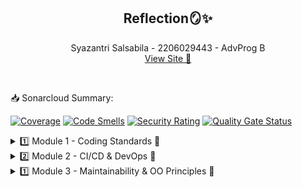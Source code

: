 <h2 align="center">Reflection🪞✨</h2>
<p align="center">
    Syazantri Salsabila - 2206029443 - AdvProg B
    <br>
    <a align="center" href="https://eshop-adpro-syazantri.koyeb.app/">View Site 🔗</a>
    
</p>

<br>
<p>📥 Sonarcloud Summary:</p>
    
[![Coverage](https://sonarcloud.io/api/project_badges/measure?project=syazantri_tutorial-1&metric=coverage)](https://sonarcloud.io/summary/new_code?id=syazantri_tutorial-1)
[![Code Smells](https://sonarcloud.io/api/project_badges/measure?project=syazantri_tutorial-1&metric=code_smells)](https://sonarcloud.io/summary/new_code?id=syazantri_tutorial-1)
[![Security Rating](https://sonarcloud.io/api/project_badges/measure?project=syazantri_tutorial-1&metric=security_rating)](https://sonarcloud.io/summary/new_code?id=syazantri_tutorial-1)
[![Quality Gate Status](https://sonarcloud.io/api/project_badges/measure?project=syazantri_tutorial-1&metric=alert_status)](https://sonarcloud.io/summary/new_code?id=syazantri_tutorial-1)

<details>
    <summary>1️⃣ Module 1 - Coding Standards 💯</summary>
<details>
    <summary>🐣 Reflection 1 🐣</summary>
  
  Prinsip clean code yang sudah diterapkan:
  <br>
  1. Meaningful Names : Saya rasa seluruh variabel dan method saya sudah memiliki nama yang jelas dan meaningful sepertii misalnya idToProductMap merupakan sebuah hashmap yang berisi pemetaan id ke product.
  2. Function : Fitur pada kode saya ini telah terbagii menjadi fungsi-fungsi yang tiap fungsi hanya menjalankan fokus satu tugas saja.
  3. Error handling : Walaupun tidak semua, saya telah menerapkan beberapa error handling seperti jika id product tidak ditemukan, akan mengirim null, dan jika mendapatkan nilai null, fungsii tidak dijalankan.
  <hr>
  Prinsip secure code yang sudah diterapkan:
  <br>
Dalam menginput quantity barang, saya telah memastikan bahwa inputnya berupa angka.
  <br>
  <hr>
  Cara mengimprove kode:
  <br>
  Bisa dengan menambah handling error misalnya membuat pop-up notifikasi ketika error sehingga user lebih dapat mengetahui apa kesalahannya, bisa juga dengan menambahkan comment ke method-methood yang mungkin kurang jelas maksudnya apa jika dibaca langsung begitu saja tanpa ada comment. Lalu untuk secure coding, bisa ditambah fitur autentikasi pengguna agar productnya hanya bisa dilihat dan diupdate oleh dirinya sendiri.
  <br>
</details>
<details>
    <summary>🐠 Reflection 2 🐠</summary>
  1: Setelah membuat unit test, saya merasa lebih percaya dengan fitur-fitur yang saya buat. Hal ini karena saya telah mengetes apakah fitur tersebut telah berjalan sesuai kemauan saya atauu belum. Dalam sebuah kelas, unit test yang diibuat tidak tentu harus berapa jumlahnya, bergantung pada kompleksitas method-method dalam class tersebut, tetapi untuk code coverage minimum biiasanya disarankan 80%. Untuk memastikan bahwa unit test yang kita buat telah cukup memverifikasi program kita, kita perlu mengecek code coveragenya (disarankan 80% code coverage dengan seluruh fitur telah ditest). Ketika memiliki 100% code coverage, belum tentu kode kita pasti tidak memiliki bug atau error karena bisa saja sudah tercover seluruh fitur tetapi jelek kualitas testnya (tidak sampai edge case).
  <br>
  <hr>
  2: Menurut saya, jika harus membuat class java baru untuk mengecek jumlah item, code saya nantinya tidak terlalu bagus atau clean (menurunkan kualitas kode). Hal itu karena sebenarnya hal yang dilakukan dengan CreateProductFunctionalTest.java, class java yang baru dibuat ini fungsinya cukup mirip yaitu mngecek nama dan mengecek jumlah. Masalah tadi dapat menjadikan code mengandung duplikasi. Maka, solusinya bisa dengan menyatukan kedua class tersebut. Penyatuan code ini akan membuat debugging jauh lebih mudah juga (tidak harus mengecek dua class yang sebenarnya fungsinya mirip).
</details>
</details>
<details>
    <summary>2️⃣ Module 2 - CI/CD & DevOps 👔</summary>
    1. List the code quality issue(s) that you fixed during the exercise and explain your strategy on fixing them.
    <br>
    ~ Jawab:
    <br>
    - Unused import <br>
    Terdapat beberapa import yang tidak digunakan, cara fix nya dengan menghapus import tersebut. <br>
    - Unnecessary modifier <br>
    Terdapat modifier public yang sebenarnya tidak diperlukan karena method-method tersebut berada dalam interface yang mana pada defaultnya public tanpa harus diberi modifier public sebelumnya. Oleh karena itu cara fiixnya adalah dengan menghapus modiifier publiic tersebut. <br>
    - Avoid using implementation class instead of interface
    Pada class ProductRepository.java, saya sebelumnnya menggunakan Hashmap untuk menyimpan pemetaan dari id ke suatu produk. Cara mendeklarasikan hashmap tersebut adalah seperti ini: private HashMap<String, Product> idToProductMap = new HashMap<>(); <br> Setelah itu private HashMap saya ubah (fix) menjadi private Map saja agar deklarasi tersebut merupakan implementasi dari interface (agar mudah diubah jika ada yang mau diubah). <br>
        <hr>
2. Look at your CI/CD workflows (GitHub)/pipelines (GitLab). Do you think the current implementation has met the definition of Continuous Integration and Continuous Deployment? Explain the reasons (minimum 3 sentences)! <br>
        ~ jawab:
        <br>
Menurut saya, implementasi kode saya sekarang sudah menerapkan definisi dari Continuous Integration and Continuous Deployment (CI/CD). Pertama untuk CI, di dalam kode saya sudah ada beberapa file yml seperti ci.yml, pmd_action.yml, dan scorecard.yml. File-file yml tersebut menjadikan ketika ada push kode ke github (ada perubahan kode), akan dilakukan pengecekan dengan run testing yang telah dibuat, serta code scanning analysis. Lalu untuk CD walaupun tidak membuat workflow, mendeploy dengan koyeb memungkinkan saya untuk melakukan CD. Hal itu dapat terlihat ketika ada perubahan yang dipush ke repo github ke branch masternya, koyeb langsung melakukan autodeploy berdasarkan kode terbaru yang telah dipush tersebut.

</details>
<details>
    <summary>1️⃣ Module 3 - Maintainability & OO Principles 🌙</summary>
    1. SOLID Principle <br>
    - Single Responsibility Principle (SRP) <br>
    SRP adalah prinsip yang menekankan bahwa class seharusnya hanya memiliki satu tanggung jawab atau fungsionalitas utama. Pada kode saya, di before solid sempat melanggar aturan SRP sehingga ada beberapa bagian kode yang saya ubah. Bagian tersebut adalah pemisahan ProductController dan CarController. Selain itu saya juga menghapus CarController extends ProductController, agar class CarController bisa memiliki fungsionalitas seputar car saja.<br> <br>
    - Open-Closed Principle (OCP) <br> 
    OCP berarti entitas perangkat lunak (kelas, modul, dll.) seharusnya dapat diperluas tanpa mengubah kode yang sudah ada. Saya menerapkan prinsip ini dengan cara mengubah function edit Car sehingga ketika mengedit tidak set masing-masing atributnya, tetapi langsung dimasukkan ke list carData. Dengan begitu, ketika ada class mengextend Car dengan atribut berbeda (tidak hanya nama, warna, dan jumlah) akan dapat memakai fungsi edit tersebut.<br> <br>
    - Liskov Substitution Principle (LSP) <br>
    LSP berarti objek dari kelas turunan harus bisa digunakan sebagai pengganti objek kelas induk tanpa mengubah kebenaran program. Pada kode saya tidak terdapat inheritance sehingga tidak bisa melanggar ataupun menerapkan LSP. <br> <br>
    - Interface Segregation Principle (ISP) <br>
    ISP artinya tidak boleh dipaksa untuk mengimplementasikan interface yang tidak relevan bagi mereka. Kode saya telah menerapkan ISP dengan cara CarServiceImpl mengimplementasikan CarService, sementara ProductServiceImpl mengimplementasikan ProductService. Masing-masing saling mengimplementasikan interface yang relevan. <br>
    - Dependency Inversions Principle (DIP) <br> <br>
    DIP memiliki arti modul level tinggi tidak boleh bergantung pada modul-level rendah. Keduanya harus bergantung pada abstraksi. Pada before-solid, sempat ada bagian kode saya yang tidak menerapkan prinsip ini. Maka saya memperbaikinya dengan cara mengubah import CarServiceImpl menjadi import CarService pada CarController. Dengan begitu CarController menjadi bergantung kepada CarService yang lebih menggambarkan abstraksi. <br> <br>
    2. Keuntungan menerapkan SOLID Principle <br>
    Keuntungan menerapkan SOLID Principle adalah: <br>
    - Comprehensible <br>
    Dengan menerapkan SRP, contohnya memisahkan Controller Home, Product dan Car membuat kode lebih mudah dimengerti karena ketika dilihat suatu class controller dapat jelas dimengerti controller tersebut untuk apa.<br> <br>
    - Extensibile <br>
    Ketika menerapkan OCP, contohnya dengan membuat fungsi edit Car tidak diset per atribut, membuat kode saya extensible karena ketika ada class mengextend Car dengan atribut berbeda (tidak hanya nama, warna, dan jumlah) akan dapat memakai fungsi edit tersebut. <br> <br>
    3. Kerugian tidak menerapkan SOLID Priinciple <br>
    - Tidak Comprehensible <br>
    Jika tidak menerapkan SRP, misalnya menggabungkan Controller Home, Product dan Car membuat ambigu yang melihat kode karena sulit dimengerti suatu class controller itu maksudnya untuk apa.<br> <br>
    - Tidak Extensible <br>
    Jika tidak menerapkan OCP, contohnya dengan membuat fungsi edit Car diset per atribut, membuat kode saya tidak extensible karena ketika ada class mengextend Car dengan atribut berbeda (tidak hanya nama, warna, dan jumlah) akan sulit memakai fungsi edit tersebut. <br> <br>
</details>
